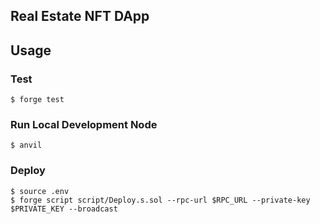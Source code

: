 ## Real Estate NFT DApp

## Usage

### Test

```shell
$ forge test
```

### Run Local Development Node

```shell
$ anvil
```

### Deploy

```shell
$ source .env
$ forge script script/Deploy.s.sol --rpc-url $RPC_URL --private-key $PRIVATE_KEY --broadcast
```
